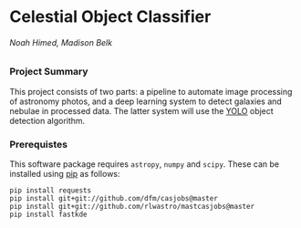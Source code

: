 # Celestial Object Classifier

###### Noah Himed, Madison Belk

### Project Summary

This project consists of two parts: a pipeline to automate image processing
of astronomy photos, and a deep learning system to detect galaxies and nebulae
in processed data. The latter system will use the [YOLO](https://arxiv.org/abs/1506.02640) object detection
algorithm.

### Prerequistes

This software package requires `astropy`, `numpy` and `scipy`. These can be
installed using [pip](https://pip.pypa.io/en/stable/) as follows:
```
pip install requests
pip install git+git://github.com/dfm/casjobs@master
pip install git+git://github.com/rlwastro/mastcasjobs@master
pip install fastkde
```